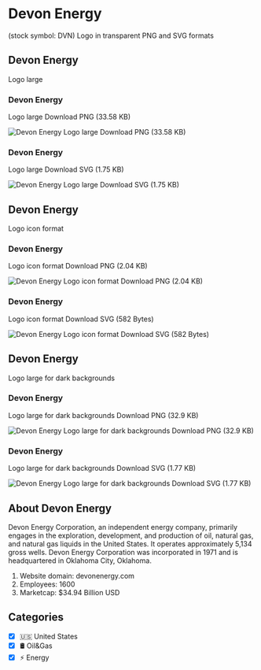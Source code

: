 # Devon Energy
 (stock symbol: DVN) Logo in transparent PNG and SVG formats

## Devon Energy
 Logo large

### Devon Energy
 Logo large Download PNG (33.58 KB)

![Devon Energy
 Logo large Download PNG (33.58 KB)](/img/orig/DVN_BIG-a13f4b78.png)

### Devon Energy
 Logo large Download SVG (1.75 KB)

![Devon Energy
 Logo large Download SVG (1.75 KB)](/img/orig/DVN_BIG-88bc39b4.svg)

## Devon Energy
 Logo icon format

### Devon Energy
 Logo icon format Download PNG (2.04 KB)

![Devon Energy
 Logo icon format Download PNG (2.04 KB)](/img/orig/DVN-7c68c790.png)

### Devon Energy
 Logo icon format Download SVG (582 Bytes)

![Devon Energy
 Logo icon format Download SVG (582 Bytes)](/img/orig/DVN-051b2932.svg)

## Devon Energy
 Logo large for dark backgrounds

### Devon Energy
 Logo large for dark backgrounds Download PNG (32.9 KB)

![Devon Energy
 Logo large for dark backgrounds Download PNG (32.9 KB)](/img/orig/DVN_BIG.D-c930c996.png)

### Devon Energy
 Logo large for dark backgrounds Download SVG (1.77 KB)

![Devon Energy
 Logo large for dark backgrounds Download SVG (1.77 KB)](/img/orig/DVN_BIG.D-ae12254f.svg)

## About Devon Energy


Devon Energy Corporation, an independent energy company, primarily engages in the exploration, development, and production of oil, natural gas, and natural gas liquids in the United States. It operates approximately 5,134 gross wells. Devon Energy Corporation was incorporated in 1971 and is headquartered in Oklahoma City, Oklahoma.

1. Website domain: devonenergy.com
2. Employees: 1600
3. Marketcap: $34.94 Billion USD


## Categories
- [x] 🇺🇸 United States
- [x] 🛢 Oil&Gas
- [x] ⚡ Energy
